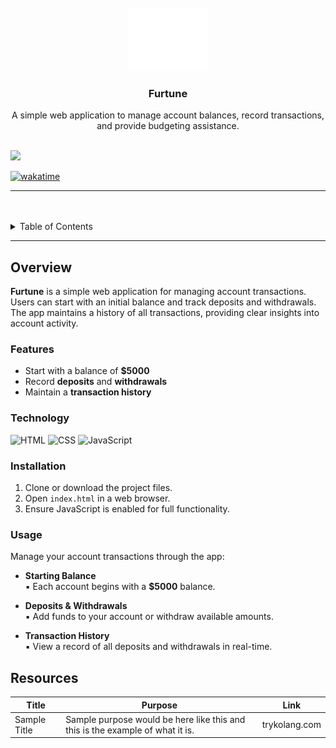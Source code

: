 <a name="readme-top">

<br/>

<br />
<div align="center">
  <a href="https://github.com/sdoxina/">
    <img src="./assets/img/nyebe_white.png" alt="Nyebe" width="130" height="100">
  </a>
  <h3 align="center">Furtune</h3>
</div>
<div align="center">
  A simple web application to manage account balances, record transactions, and provide budgeting assistance.
</div>

<br />

![](https://visit-counter.vercel.app/counter.png?page=sdoxina/AWD-Seatwork-1-1-OS-25)

[![wakatime](https://wakatime.com/badge/user/018dd99a-4985-4f98-8216-6ca6fe2ce0f8/project/63501637-9a31-42f0-960d-4d0ab47977f8.svg)](https://wakatime.com/badge/user/018dd99a-4985-4f98-8216-6ca6fe2ce0f8/project/63501637-9a31-42f0-960d-4d0ab47977f8)

---

<br />
<br />

<details>
  <summary>Table of Contents</summary>
  <ol>
    <li>
      <a href="#overview">Overview</a>
      <ol>
        <li>
          <a href="#features">Features</a>
        </li>
        <li>
          <a href="#technology">Technology</a>
        </li>
      </ol>
    </li>
    <li>
      <a href="#installation">Installation</a>
    </li>
    <li>
      <a href="#usage">Usage</a>
    </li>
    <li>
      <a href="#resources">Resources</a>
    </li>
  </ol>
</details>

---

## Overview

**Furtune** is a simple web application for managing account transactions. Users can start with an initial balance and track deposits and withdrawals. The app maintains a history of all transactions, providing clear insights into account activity.

### Features
- Start with a balance of **$5000**  
- Record **deposits** and **withdrawals**  
- Maintain a **transaction history**  

### Technology
![HTML](https://img.shields.io/badge/HTML-E34F26?style=for-the-badge&logo=html5&logoColor=white)
![CSS](https://img.shields.io/badge/CSS-1572B6?style=for-the-badge&logo=css3&logoColor=white)
![JavaScript](https://img.shields.io/badge/JavaScript-F7DF1E?style=for-the-badge&logo=javascript&logoColor=white)

### Installation
1. Clone or download the project files.
2. Open `index.html` in a web browser.
3. Ensure JavaScript is enabled for full functionality.

### Usage
Manage your account transactions through the app:  

- **Starting Balance**  
  ▪ Each account begins with a **$5000** balance.  

- **Deposits & Withdrawals**  
  ▪ Add funds to your account or withdraw available amounts.  

- **Transaction History**  
  ▪ View a record of all deposits and withdrawals in real-time.  

## Resources

<!-- TODO: Add References -->
| Title | Purpose | Link |
|-|-|-|
| Sample Title | Sample purpose would be here like this and this is the example of what it is. | trykolang.com |
